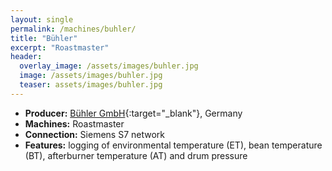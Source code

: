 ```yaml
---
layout: single
permalink: /machines/buhler/
title: "Bühler"
excerpt: "Roastmaster"
header:
  overlay_image: /assets/images/buhler.jpg
  image: /assets/images/buhler.jpg
  teaser: assets/images/buhler.jpg
---
```

* __Producer:__ [Bühler GmbH](http://www.buhlergroup.com/){:target="_blank"}, Germany
* __Machines:__ Roastmaster
* __Connection:__ Siemens S7 network
* __Features:__ logging of environmental temperature (ET), bean temperature (BT), afterburner temperature (AT) and drum pressure